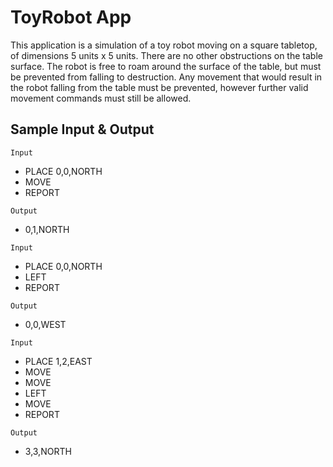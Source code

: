 # ToyRobot App

This application is a simulation of a toy robot moving on a square tabletop, of dimensions 5 units x 5 units. There are no other obstructions on the table surface. The robot is free to roam around the surface of the table, but must be prevented from falling to destruction. Any movement that would result in the robot falling from the table must be prevented, however further valid movement commands must still be allowed.


## Sample Input & Output 

```
Input
```
- PLACE 0,0,NORTH
- MOVE
- REPORT

```
Output
```
- 0,1,NORTH


```
Input
```
- PLACE 0,0,NORTH
- LEFT
- REPORT
```
Output 
```
- 0,0,WEST


```
Input
```
- PLACE 1,2,EAST
- MOVE
- MOVE
- LEFT
- MOVE
- REPORT

```
Output 
```
- 3,3,NORTH



